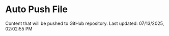 # Auto Push File

Content that will be pushed to GitHub repository.
Last updated: 07/13/2025, 02:02:55 PM